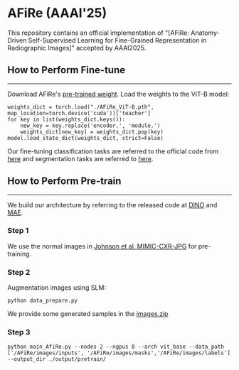 # AFiRe (AAAI'25)
This repository contains an official implementation of "[AFiRe: Anatomy-Driven Self-Supervised Learning for Fine-Grained Representation in Radiographic Images]" accepted by AAAI2025. 

## How to Perform Fine-tune
---
Download AFiRe's [pre-trained weight](https://drive.google.com/file/d/1VeMGrW2m6p-y5z2k55Jd862RtptFoaav/view?usp=sharing).
Load the weights to the ViT-B model:
```
weights_dict = torch.load("./AFiRe_ViT-B.pth", map_location=torch.device('cuda'))['teacher']
for key in list(weights_dict.keys()):
    new_key = key.replace('encoder.', 'module.')
    weights_dict[new_key] = weights_dict.pop(key)
model.load_state_dict(weights_dict, strict=False)
```
Our fine-tuning classification tasks are referred to the official code from [here](https://github.com/funnyzhou/REFERS) and segmentation tasks are referred to [here](https://github.com/SZUHvern/MaCo).
## How to Perform Pre-train
----
We build our architecture by referring to the released code at [DINO](https://github.com/facebookresearch/dino) and [MAE](https://github.com/facebookresearch/mae).
### Step 1
We use the normal images in  [Johnson et al. MIMIC-CXR-JPG](https://physionet.org/content/mimic-cxr-jpg/2.0.0/) for pre-training.
### Step 2
Augmentation images using SLM:
```
python data_prepare.py
```
We provide some generated samples in the [images.zip](https://github.com/LYH-hh/AFiRe/blob/main/images.zip)
### Step 3
```
python main_AfiRe.py --nodes 2 --ngpus 8 --arch vit_base --data_path ['/AFiRe/images/inputs', '/AFiRe/images/masks','/AFiRe/images/labels'] --output_dir ./output/pretrain/
```
